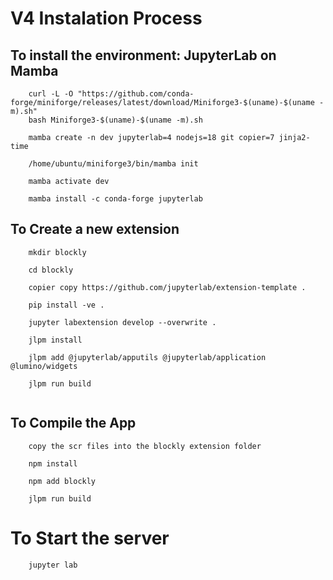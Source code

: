
# V4 Instalation Process

## To install the environment: JupyterLab on Mamba
```
    curl -L -O "https://github.com/conda-forge/miniforge/releases/latest/download/Miniforge3-$(uname)-$(uname -m).sh"
    bash Miniforge3-$(uname)-$(uname -m).sh

    mamba create -n dev jupyterlab=4 nodejs=18 git copier=7 jinja2-time

    /home/ubuntu/miniforge3/bin/mamba init

    mamba activate dev

    mamba install -c conda-forge jupyterlab

```

## To Create a new extension
```
    mkdir blockly

    cd blockly

    copier copy https://github.com/jupyterlab/extension-template .

    pip install -ve .

    jupyter labextension develop --overwrite .

    jlpm install

    jlpm add @jupyterlab/apputils @jupyterlab/application @lumino/widgets

    jlpm run build


```

## To Compile the App 
```
    copy the scr files into the blockly extension folder

    npm install

    npm add blockly

    jlpm run build

```

# To Start the server 
```
    jupyter lab
 
```






